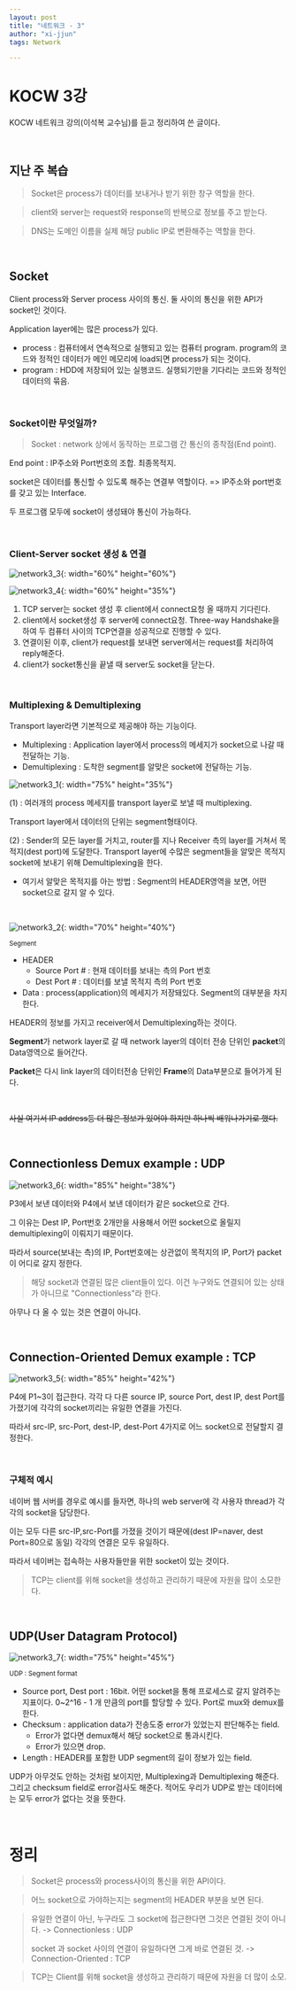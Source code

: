 ```yaml
---
layout: post
title: "네트워크 - 3"
author: "xi-jjun"
tags: Network

---
```


# KOCW 3강

KOCW 네트워크 강의(이석복 교수님)를 듣고 정리하여 쓴 글이다.

<br>

## 지난 주 복습

>Socket은 process가 데이터를 보내거나 받기 위한 창구 역할을 한다.

>client와 server는 request와 response의 반복으로 정보를 주고 받는다.

> DNS는 도메인 이름을 실제 해당 public IP로 변환해주는 역할을 한다.

<br>

## Socket

Client process와 Server process 사이의 통신. 둘 사이의 통신을 위한 API가 socket인 것이다.

Application layer에는 많은 process가 있다.

* process : 컴퓨터에서 연속적으로 실행되고 있는 컴퓨터 program. program의 코드와 정적인 데이터가 메인 메모리에 load되면 process가 되는 것이다.
* program : HDD에 저장되어 있는 실행코드. 실행되기만을 기다리는 코드와 정적인 데이터의 묶음.

<br>

### Socket이란 무엇일까?

> Socket : network 상에서 동작하는 프로그램 간 통신의 종착점(End point).

End point : IP주소와 Port번호의 조합. 최종목적지.

socket은 데이터를 통신할 수 있도록 해주는 연결부 역할이다. => IP주소와 port번호를 갖고 있는 Interface.

두 프로그램 모두에 socket이 생성돼야 통신이 가능하다.

<br>

### Client-Server socket 생성 & 연결

![network3_3](https://github.com/xi-jjun/xi-jjun.github.io/blob/master/_posts/network/img/network3_3.png?raw=True){: width="60%" height="60%"}

![network3_4](https://github.com/xi-jjun/xi-jjun.github.io/blob/master/_posts/network/img/network3_4.png?raw=True){: width="60%" height="35%"}

1. TCP server는 socket 생성 후 client에서 connect요청 올 때까지 기다린다.
2. client에서 socket생성 후 server에 connect요청. Three-way Handshake을 하여 두 컴퓨터 사이의 TCP연결을 성공적으로 진행할 수 있다.
3. 연결이된 이후, client가 request를 보내면 server에서는 request를 처리하여 reply해준다.
4. client가 socket통신을 끝낼 때 server도 socket을 닫는다.

<br>

### Multiplexing & Demultiplexing

Transport layer라면 기본적으로 제공해야 하는 기능이다.

* Multiplexing : Application layer에서 process의 메세지가 socket으로 나갈 때 전달하는 기능.
* Demultiplexing : 도착한 segment를 알맞은 socket에 전달하는 기능.

![network3_1](https://github.com/xi-jjun/xi-jjun.github.io/blob/master/_posts/network/img/network3_1.png?raw=True){: width="75%" height="35%"}

(1) : 여러개의 process 메세지를 transport layer로 보낼 때 multiplexing.

Transport layer에서 데이터의 단위는 segment형태이다. 

(2) :  Sender의 모든 layer를 거치고, router를 지나 Receiver 측의 layer를 거쳐서 목적지(dest port)에 도달한다. Transport layer에 수많은 segment들을 알맞은 목적지 socket에 보내기 위해 Demultiplexing을 한다.

* 여기서 알맞은 목적지를 아는 방법  : Segment의 HEADER영역을 보면, 어떤 socket으로 갈지 알 수 있다.

<br>

![network3_2](https://github.com/xi-jjun/xi-jjun.github.io/blob/master/_posts/network/img/network3_2.png?raw=True){: width="70%" height="40%"}

<sub>Segment</sub>

* HEADER
  * Source Port # : 현재 데이터를 보내는 측의 Port 번호
  * Dest Port # : 데이터를 보낼 목적지 측의 Port 번호
* Data : process(application)의 메세지가 저장돼있다. Segment의 대부분을 차지한다.

HEADER의 정보를 가지고 receiver에서 Demultiplexing하는 것이다.

**Segment**가 network layer로 갈 때 network layer의 데이터 전송 단위인 **packet**의 Data영역으로 들어간다.

**Packet**은 다시 link layer의 데이터전송 단위인 **Frame**의 Data부분으로 들어가게 된다.

<br>

~~사실 여기서 IP address등 더 많은 정보가 있어야 하지만 하나씩 배워나가기로 했다.~~

<br>

## Connectionless Demux example : UDP

![network3_6](https://github.com/xi-jjun/xi-jjun.github.io/blob/master/_posts/network/img/network3_6.png?raw=True){: width="85%" height="38%"}

P3에서 보낸 데이터와 P4에서 보낸 데이터가 같은 socket으로 간다.

그 이유는 Dest IP, Port번호 2개만을 사용해서 어떤 socket으로 올릴지 demultiplexing이 이뤄지기 때문이다.

따라서 source(보내는 측)의 IP, Port번호에는 상관없이 목적지의 IP, Port가 packet이 어디로 갈지 정한다.

> 해당 socket과 연결된 많은 client들이 있다. 이건 누구와도 연결되어 있는 상태가 아니므로 "Connectionless"라 한다.

아무나 다 올 수 있는 것은 연결이 아니다.

<br>

## Connection-Oriented Demux example : TCP

![network3_5](https://github.com/xi-jjun/xi-jjun.github.io/blob/master/_posts/network/img/network3_5.png?raw=True){: width="85%" height="42%"}

P4에 P1~3이 접근한다. 각각 다 다른 source IP, source Port, dest IP, dest Port를 가졌기에 각각의 socket끼리는 유일한 연결을 가진다.

따라서 src-IP, src-Port, dest-IP, dest-Port 4가지로 어느 socket으로 전달할지 결정한다.

<br>

### 구체적 예시

네이버 웹 서버를 경우로 예시를 들자면, 하나의 web server에 각 사용자 thread가 각각의 socket을 담당한다.

이는 모두 다른 src-IP,src-Port를 가졌을 것이기 때문에(dest IP=naver, dest Port=80으로 동일) 각각의 연결은 모두 유일하다.

따라서 네이버는 접속하는 사용자들만을 위한 socket이 있는 것이다.

> TCP는 client를 위해 socket을 생성하고 관리하기 때문에 자원을 많이 소모한다.

<br>

## UDP(User Datagram Protocol)

![network3_7](https://github.com/xi-jjun/xi-jjun.github.io/blob/master/_posts/network/img/network3_7.png?raw=True){: width="75%" height="45%"}

<sub>UDP : Segment format</sub>

* Source port, Dest port : 16bit. 어떤 socket을 통해 프로세스로 갈지 알려주는 지표이다. 0~2^16 - 1 개 만큼의 port를 할당할 수 있다. Port로 mux와 demux를 한다.
* Checksum : application data가 전송도중 error가 있었는지 판단해주는 field. 
  * Error가 없다면 demux해서 해당 socket으로 통과시킨다. 
  * Error가 있으면 drop.
* Length : HEADER를 포함한 UDP segment의 길이 정보가 있는 field.

UDP가 아무것도 안하는 것처럼 보이지만, Multiplexing과 Demultiplexing 해준다. 그리고 checksum field로 error검사도 해준다. 적어도 우리가 UDP로 받는 데이터에는 모두 error가 없다는 것을 뜻한다.

<br>

# 정리

> Socket은 process와 process사이의 통신을 위한 API이다.

> 어느 socket으로 가야하는지는 segment의 HEADER 부분을 보면 된다.

> 유일한 연결이 아닌, 누구라도 그 socket에 접근한다면 그것은 연결된 것이 아니다. -> Connectionless : UDP
>
> socket 과 socket 사이의 연결이 유일하다면 그게 바로 연결된 것. -> Connection-Oriented : TCP

> TCP는 Client를 위해 socket을 생성하고 관리하기 때문에 자원을 더 많이 소모.









